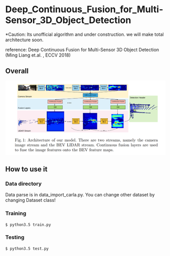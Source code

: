 # Deep_Continuous_Fusion_for_Multi-Sensor_3D_Object_Detection

*Caution: Its unofficial algorithm and under construction. we will make total architecture soon.

reference: Deep Continuous Fusion for Multi-Sensor 3D Object Detection (Ming Liang et.al. , ECCV 2018)

## Overall

![](./explain_figure/overall.png)





## How to use it

### Data directory 

Data parse is in data_import_carla.py. You can change other dataset by changing Dataset class!

### Training

```
$ python3.5 train.py
```

### Testing

```
$ python3.5 test.py
```
